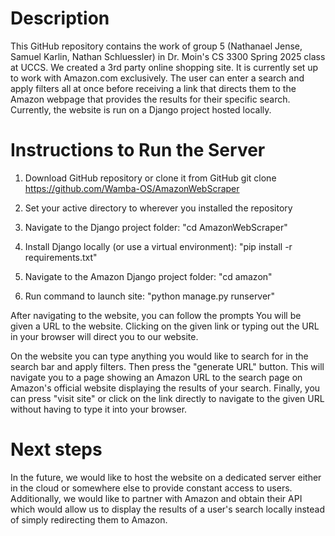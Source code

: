 # Description
This GitHub repository contains the work of group 5 (Nathanael Jense, Samuel Karlin, Nathan Schluessler) in Dr. Moin's CS 3300 Spring 2025 class at UCCS. We created a 3rd party online shopping site. It is currently set up to work with Amazon.com exclusively. The user can enter a search and apply filters all at once before receiving a link that directs them to the Amazon webpage that provides the results for their specific search. Currently, the website is run on a Django project hosted locally. 

# Instructions to Run the Server
1. Download GitHub repository or clone it from GitHub
git clone https://github.com/Wamba-OS/AmazonWebScraper

2. Set your active directory to wherever you installed the repository

3. Navigate to the Django project folder:
"cd AmazonWebScraper"

4. Install Django locally (or use a virtual environment):
"pip install -r requirements.txt"

5. Navigate to the Amazon Django project folder:
"cd amazon"

6. Run command to launch site:
"python manage.py runserver"

After navigating to the website, you can follow the prompts
You will be given a URL to the website.
Clicking on the given link or typing out the URL in your browser will direct you to our website.

On the website you can type anything you would like to search for in the search bar and apply filters. Then press the "generate URL" button. This will navigate you to a page showing an Amazon URL to the search page on Amazon's official website displaying the results of your search. Finally, you can press "visit site" or click on the link directly to navigate to the given URL without having to type it into your browser.

# Next steps
In the future, we would like to host the website on a dedicated server either in the cloud or somewhere else to provide constant access to users. Additionally, we would like to partner with Amazon and obtain their API which would allow us to display the results of a user's search locally instead of simply redirecting them to Amazon.
